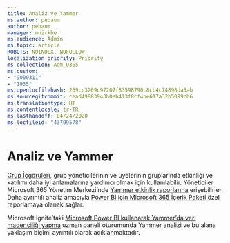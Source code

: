 ```yaml
---
title: Analiz ve Yammer
ms.author: pebaum
author: pebaum
manager: mnirkhe
ms.audience: Admin
ms.topic: article
ROBOTS: NOINDEX, NOFOLLOW
localization_priority: Priority
ms.collection: Adm_O365
ms.custom:
- "9000311"
- "1935"
ms.openlocfilehash: 269cc3269c97207f83598790c8cb4c74898da5ab
ms.sourcegitcommit: cead49883943b0eb413f8cf4be617a32b5099cb6
ms.translationtype: HT
ms.contentlocale: tr-TR
ms.lasthandoff: 04/24/2020
ms.locfileid: "43799578"
---
```

# <a name="analytics-and-yammer"></a>Analiz ve Yammer

[Grup İçgörüleri](https://support.office.com/article/view-group-insights-in-yammer-73f9fa6d-d442-4f25-9194-d5317c9328ab), grup yöneticilerinin ve üyelerinin gruplarında etkinliği ve katılımı daha iyi anlamalarına yardımcı olmak için kullanılabilir. Yöneticiler Microsoft 365 Yönetim Merkezi’nde [Yammer etkinlik raporlarına](https://docs.microsoft.com/office365/admin/activity-reports/yammer-activity-report) erişebilirler. Daha ayrıntılı analiz amacıyla [Power BI için Microsoft 365 İçerik Paketi](https://docs.microsoft.com/office365/admin/usage-analytics/enable-usage-analytics) özel raporlamaya olanak sağlar. 

Microsoft Ignite’taki [Microsoft Power BI kullanarak Yammer’da veri madenciliği yapma](https://aka.ms/MiningYammerDataIgnite2017) uzman paneli oturumunda Yammer analizi ve bu alana yaklaşım biçimi ayrıntılı olarak açıklanmaktadır. 

